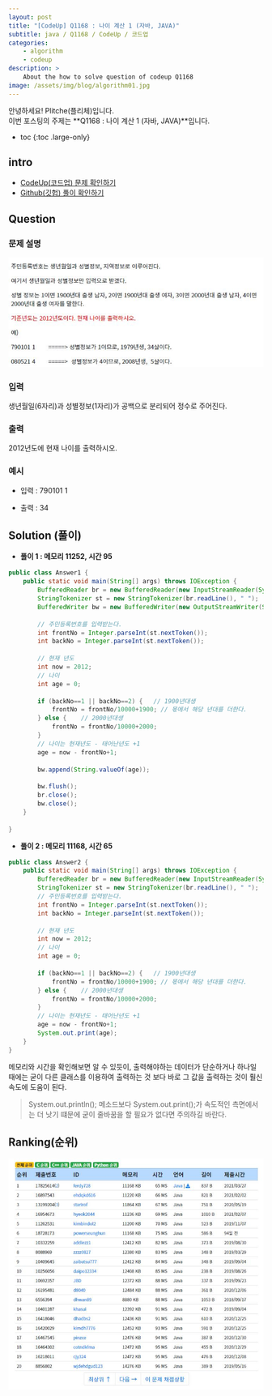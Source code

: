 ```yaml
---
layout: post
title: "[CodeUp] Q1168 : 나이 계산 1 (자바, JAVA)"
subtitle: java / Q1168 / CodeUp / 코드업
categories:
    - algorithm
    - codeup
description: >
    About the how to solve question of codeup Q1168
image: /assets/img/blog/algorithm01.jpg
---
```


안녕하세요! Plitche(플리체)입니다.  
이번 포스팅의 주제는 **Q1168 : 나이 계산 1 (자바, JAVA)**입니다.

* toc
{:toc .large-only}

## intro
* [CodeUp(코드업) 문제 확인하기](https://codeup.kr/problem.php?id=1168)  
* [Github(깃헙) 풀이 확인하기](https://github.com/plitche/CodeUp_Solution/tree/master/Q1101~Q1200/Q1168)  

## Question
### 문제 설명
![](/assets/post/codeup/Q1100~Q1199/20210804_03/01.JPG)
### 입력
생년월일(6자리)과 성별정보(1자리)가 공백으로 분리되어 정수로 주어진다.  

### 출력
2012년도에 현재 나이를 출력하시오.  

### 예시
* 입력 : 790101 1  
  
* 출력 : 34  

## Solution (풀이)
* **풀이 1 : 메모리 11252, 시간 95**  

```java
public class Answer1 {
	public static void main(String[] args) throws IOException {
		BufferedReader br = new BufferedReader(new InputStreamReader(System.in));
		StringTokenizer st = new StringTokenizer(br.readLine(), " ");
		BufferedWriter bw = new BufferedWriter(new OutputStreamWriter(System.out));

		// 주민등록번호를 입력받는다. 
		int frontNo = Integer.parseInt(st.nextToken());
		int backNo = Integer.parseInt(st.nextToken());

		// 현재 년도
		int now = 2012;
		// 나이
		int age = 0;
		
		if (backNo==1 || backNo==2) {	// 1900년대생
			frontNo = frontNo/10000+1900; // 몫에서 해당 년대를 더한다.
		} else {	// 2000년대생
			frontNo = frontNo/10000+2000;
		}
		// 나이는 현재년도 - 태어난년도 +1
		age = now - frontNo+1;
		
		bw.append(String.valueOf(age));
		
		bw.flush();
		br.close();
		bw.close();
	}

}
```  

* **풀이 2 : 메모리 11168, 시간 65**

```java
public class Answer2 {
	public static void main(String[] args) throws IOException {
		BufferedReader br = new BufferedReader(new InputStreamReader(System.in));
		StringTokenizer st = new StringTokenizer(br.readLine(), " ");
		// 주민등록번호를 입력받는다. 
		int frontNo = Integer.parseInt(st.nextToken());
		int backNo = Integer.parseInt(st.nextToken());

		// 현재 년도
		int now = 2012;
		// 나이
		int age = 0;
		
		if (backNo==1 || backNo==2) {	// 1900년대생
			frontNo = frontNo/10000+1900; // 몫에서 해당 년대를 더한다.
		} else {	// 2000년대생
			frontNo = frontNo/10000+2000;
		}
		// 나이는 현재년도 - 태어난년도 +1
		age = now - frontNo+1;
		System.out.print(age);
	}
}
```  

메모리와 시간을 확인해보면 알 수 있듯이, 출력해야하는 데이터가 단순하거나 하나일 때에는 굳이 다른 클래스를 이용하여 출력하는 것 보다 바로 그 값을 출력하는 것이 훨신 속도에 도움이 된다.

> System.out.println(); 메소드보다 System.out.print();가 속도적인 측면에서는 더 낫기 떄문에 굳이 줄바꿈을 할 필요가 없다면 주의하길 바란다.  

## Ranking(순위)
![](/assets/post/codeup/Q1100~Q1199/20210804_03/02.JPG)  